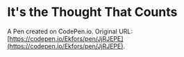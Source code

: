 # It's the Thought That Counts

A Pen created on CodePen.io. Original URL: [https://codepen.io/Ekfors/pen/JjRJEPE](https://codepen.io/Ekfors/pen/JjRJEPE).

